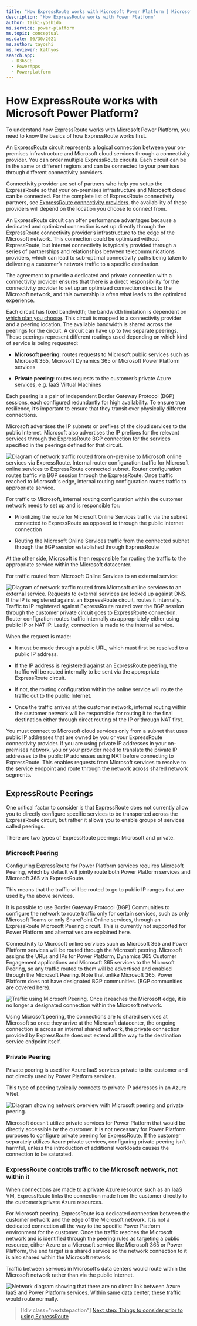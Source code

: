 ```yaml
---
title: "How ExpressRoute works with Microsoft Power Platform | MicrosoftDocs"
description: "How ExpressRoute works with Power Platform"
author: taiki-yoshida
ms.service: power-platform
ms.topic: conceptual
ms.date: 06/30/2021
ms.author: tayoshi
ms.reviewer: kathyos
search.app: 
  - D365CE
  - PowerApps
  - Powerplatform
---
```


# How ExpressRoute works with Microsoft Power Platform?

To understand how ExpressRoute works with Microsoft Power Platform, you need to
know the basics of how ExpressRoute works first.

An ExpressRoute circuit represents a logical connection between your on-premises
infrastructure and Microsoft cloud services through a connectivity provider. You
can order multiple ExpressRoute circuits. Each circuit can be in the same or
different regions and can be connected to your premises through different
connectivity providers.

Connectivity provider are set of partners who help you setup the ExpressRoute so
that your on-premises infrastructure and Microsoft cloud can be connected. For the
complete list of ExpressRoute connectivity partners, see [ExpressRoute connectivity providers](/azure/expressroute/expressroute-locations#partners). the availability of these providers will depend on the location you choose
to connect from.

An ExpressRoute circuit can offer performance advantages because a dedicated and
optimized connection is set up directly through the ExpressRoute connectivity
provider’s infrastructure to the edge of the Microsoft network. This connection
could be optimized without ExpressRoute, but Internet connectivity is typically
provided through a series of partnerships and relationships between
telecommunications providers, which can lead to sub-optimal connectivity paths
being taken to delivering a customer’s network traffic to a specific
destination.

The agreement to provide a dedicated and private connection with a connectivity
provider ensures that there is a direct responsibility for the connectivity
provider to set up an optimized connection direct to the Microsoft network, and
this ownership is often what leads to the optimized experience.

Each circuit has fixed bandwidth; the bandwidth limitation is dependent on
[which plan you
choose](https://azure.microsoft.com/pricing/details/expressroute/). This circuit
is mapped to a connectivity provider and a peering location. The available
bandwidth is shared across the peerings for the circuit. A circuit can have up
to two separate peerings. These peerings represent different routings used
depending on which kind of service is being requested:

-   **Microsoft peering**: routes requests to Microsoft public services such as
    Microsoft 365, Microsoft Dynamics 365 or Microsoft Power Platform services

-   **Private peering**: routes requests to the customer’s private Azure
    services, e.g. IaaS Virtual Machines

Each peering is a pair of independent Border Gateway Protocol (BGP) sessions,
each configured redundantly for high availability. To ensure true resilience,
it’s important to ensure that they transit over physically different
connections.

Microsoft advertises the IP subnets or prefixes of the cloud services to the
public Internet. Microsoft also advertises the IP prefixes for the relevant
services through the ExpressRoute BGP connection for the services specified in
the peerings defined for that circuit.

![Diagram of network traffic routed from on-premise to Microsoft online services via ExpressRoute. Internal router configuration traffic for Microsoft online services to ExpressRoute connected subnet. Router configuration routes traffic via BGP session through the ExpressRoute. Once traffic reached to Microsoft's edge, internal routing configuration routes traffic to appropriate service.](media/traffic-route-onprem-to-cloud.png "Traffic routed from customer network to Microsoft online sevices.")

For traffic to Microsoft, internal routing configuration within the customer
network needs to set up and is responsible for:

-   Prioritizing the route for Microsoft Online Services traffic via the subnet
    connected to ExpressRoute as opposed to through the public Internet
    connection

-   Routing the Microsoft Online Services traffic from the connected subnet
    through the BGP session established through ExpressRoute

At the other side, Microsoft is then responsible for routing the traffic to the
appropriate service within the Microsoft datacenter.

For traffic routed from Microsoft Online Services to an external service:

![Diagram of network traffic routed from Microsoft online services to an external service. Requests to external services are looked up against DNS. If the IP is registered against an ExpressRoute circuit, routes it internally. Traffic to IP registered against ExpressRoute routed over the BGP session through the customer private circuit goes to ExpressRoute connection. Router configration routes traffic internally as appropriately either using public IP or NAT IP. Lastly, connection is made to the internal service.](media/traffic-route-msol-external.png "Traffic routed from Microsoft online sevices to an external service.")

When the request is made:

-   It must be made through a public URL, which must first be resolved to a
    public IP address.

-   If the IP address is registered against an ExpressRoute peering, the traffic
    will be routed internally to be sent via the appropriate ExpressRoute
    circuit.

-   If not, the routing configuration within the online service will route the
    traffic out to the public Internet.

-   Once the traffic arrives at the customer network, internal routing within
    the customer network will be responsible for routing it to the final
    destination either through direct routing of the IP or through NAT first.

You must connect to Microsoft cloud services only from a subnet that uses public
IP addresses that are owned by you or your ExpressRoute connectivity provider.
If you are using private IP addresses in your on-premises network, you or your
provider need to translate the private IP addresses to the public IP addresses
using NAT before connecting to ExpressRoute. This enables requests from
Microsoft services to resolve to the service endpoint and route through the
network across shared network segments.

## ExpressRoute Peerings

One critical factor to consider is that ExpressRoute does not currently allow
you to directly configure specific services to be transported across the
ExpressRoute circuit, but rather it allows you to enable groups of services
called peerings.

There are two types of ExpressRoute peerings: Microsoft and private.

### Microsoft Peering

Configuring ExpressRoute for Power Platform services requires Microsoft Peering,
which by default will jointly route both Power Platform services and Microsoft
365 via ExpressRoute.

This means that the traffic will be routed to go to public IP ranges that are
used by the above services.

It is possible to use Border Gateway Protocol (BGP) Communities to configure the
network to route traffic only for certain services, such as only Microsoft Teams
or only SharePoint Online services, through an ExpressRoute Microsoft Peering
circuit. This is currently not supported for Power Platform and alternatives are
explained here.

Connectivity to Microsoft online services such as Microsoft 365 and Power
Platform services will be routed through the Microsoft peering. Microsoft
assigns the URLs and IPs for Power Platform, Dynamics 365 Customer Engagement
applications and Microsoft 365 services to the Microsoft Peering, so any traffic
routed to them will be advertised and enabled through the Microsoft Peering.
Note that unlike Microsoft 365, Power Platform does not have designated BGP
communities. (BGP communities are covered here).

![Traffic using Microsoft Peering. Once it reaches the Microsoft edge, it is no longer a designated connection within the Microsoft network.](media/traffic-using-microsoft-peering.png)

Using Microsoft peering, the connections are to shared services at Microsoft so
once they arrive at the Microsoft datacenter, the ongoing connection is across
an internal shared network, the private connection provided by ExpressRoute does
not extend all the way to the destination service endpoint itself.

### Private Peering

Private peering is used for Azure IaaS services private to the customer and not
directly used by Power Platform services.

This type of peering typically connects to private IP addresses in an Azure
VNet.

![Diagram showing network overview with Microsoft peering and private peering.](media/microsoft-peering-private-peering-differences.png)

Microsoft doesn’t utilize private services for Power Platform that would be
directly accessible by the customer. It is not necessary for Power Platform
purposes to configure private peering for ExpressRoute. If the customer
separately utilizes Azure private services, configuring private peering isn’t
harmful, unless the introduction of additional workloads causes the connection
to be saturated.

### ExpressRoute controls traffic to the Microsoft network, not within it

When connections are made to a private Azure resource such as an IaaS VM,
ExpressRoute links the connection made from the customer directly to the
customer’s private Azure resources.

For Microsoft peering, ExpressRoute is a dedicated connection between the
customer network and the edge of the Microsoft network. It is not a dedicated
connection all the way to the specific Power Platform environment for the
customer. Once the traffic reaches the Microsoft network and is identified
through the peering rules as targeting a public resource, either Azure or a
Microsoft service like Microsoft 365 or Power Platform, the end target is a
shared service so the network connection to it is also shared within the
Microsoft network.

Traffic between services in Microsoft’s data centers would route within the
Microsoft network rather than via the public Internet.

![Network diagram showing that there are no direct link between Azure IaaS and Power Platform services. Within same data center, these traffic would route normally.](media/no-direct-link.png)

> [!div class="nextstepaction"]
> [Next step: Things to consider prior to using ExpressRoute](things-to-consider.md)
